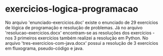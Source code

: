 # exercicios-logica-programacao
No arquivo 'enunciado-exercicios.doc' existe o enunciado de 29 exercícios de lógica de programação e resolução de problemas. Já no arquivo 'resolucao-exercicios.docx' encontram-se as resoluções dos exercícios - nos 3 primeiros exercícios também realizei a resolução em Python. No arquivo 'tres-exercicios-com-java.docx' possui a resolução de 3 exercícios em fluxograma, pseudo-código e java.
